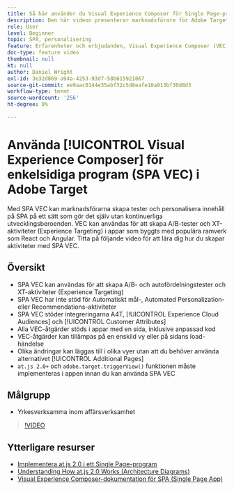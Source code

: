 ```yaml
---
title: Så här använder du Visual Experience Composer för Single Page-program (SPA VEC)
description: Den här videon presenterar marknadsförare för Adobe Target Visual Experience Composer för Single Page Applications (SPA VEC). I den här videon får du lära dig hur du skapar aktiviteter med SPA VEC.
role: User
level: Beginner
topic: SPA, personalisering
feature: Erfarenheter och erbjudanden, Visual Experience Composer (VEC)
doc-type: feature video
thumbnail: null
kt: null
author: Daniel Wright
exl-id: 3e32d869-a94a-4253-93d7-58b615921067
source-git-commit: ee9aac0144e35abf32c5d8eafe10a013bf30d8d3
workflow-type: tm+mt
source-wordcount: '256'
ht-degree: 0%

---
```


# Använda [!UICONTROL Visual Experience Composer] för enkelsidiga program (SPA VEC) i Adobe Target

Med SPA VEC kan marknadsförarna skapa tester och personalisera innehåll på SPA på ett sätt som gör det själv utan kontinuerliga utvecklingsberoenden. VEC kan användas för att skapa A/B-tester och XT-aktiviteter (Experience Targeting) i appar som byggts med populära ramverk som React och Angular. Titta på följande video för att lära dig hur du skapar aktiviteter med SPA VEC.

## Översikt

* SPA VEC kan användas för att skapa A/B- och autofördelningstester och XT-aktiviteter (Experience Targeting)
* SPA VEC har inte stöd för Automatiskt mål-, Automated Personalization- eller Recommendations-aktiviteter
* SPA VEC stöder integreringarna A4T, [!UICONTROL Experience Cloud Audiences] och [!UICONTROL Customer Attributes]
* Alla VEC-åtgärder stöds i appar med en sida, inklusive anpassad kod
* VEC-åtgärder kan tillämpas på en enskild vy eller på sidans load-händelse
* Olika ändringar kan läggas till i olika vyer utan att du behöver använda alternativet [!UICONTROL Additional Pages]
* `at.js 2.0+` och  `adobe.target.triggerView()` funktionen måste implementeras i appen innan du kan använda SPA VEC

## Målgrupp

* Yrkesverksamma inom affärsverksamhet

>[!VIDEO](https://video.tv.adobe.com/v/26249?quality=12)


## Ytterligare resurser

* [Implementera at.js 2.0 i ett Single Page-program](../implementation/implement-atjs-20-in-a-single-page-application.md)
* [Understanding How at.js 2.0 Works (Architecture Diagrams)](../implementation/understanding-how-atjs-20-works.md)
* [Visual Experience Composer-dokumentation för SPA (Single Page App)](https://docs.adobe.com/help/en/target/using/experiences/spa-visual-experience-composer.html)

